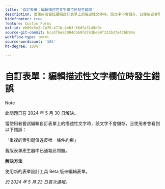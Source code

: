 ```yaml
---
title: '自訂表單：編輯描述性文字欄位時發生錯誤'
description: 當使用者嘗試編輯自訂表單上的描述性文字時，該文字不會儲存，且使用者會看到錯誤。此問題有解決方法。
hidefromtoc: true
feature: Custom Forms
exl-id: eb09e5e2-7a76-471b-8eb3-56dfa3149d9c
source-git-commit: bca3fbea3084dbb9fd763bee9f333b37a47bb90a
workflow-type: tm+mt
source-wordcount: '105'
ht-degree: 100%

---
```


# 自訂表單：編輯描述性文字欄位時發生錯誤

>[!NOTE]
>
>此問題已在 2024 年 5 月 30 日解決。

當使用者嘗試編輯自訂表單上的描述性文字時，該文字不會儲存，且使用者會看到以下錯誤：

「重複的索引鍵值違反唯一條件約束」

舊版表單產生器中已通報此問題。

**解決方法**

使用新的表單設計工具 Beta 版來編輯表單。

_於 2024 年 5 月 23 日首次通報。_
